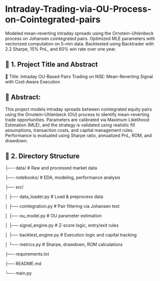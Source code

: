 # Intraday-Trading-via-OU-Process-on-Cointegrated-pairs
Modeled mean-reverting intraday spreads using the Ornstein-Uhlenbeck process on Johansen cointegrated pairs. Optimized MLE parameters with vectorized computation on 5-min data. Backtested using Backtrader with 2.2 Sharpe, 15% PnL, and 60% win rate over one year.

## 🧾 1. Project Title and Abstract
📌 Title:
Intraday OU-Based Pairs Trading on NSE: Mean-Reverting Signal with Cost-Aware Execution

## 📄 Abstract:
This project models intraday spreads between cointegrated equity pairs using the Ornstein-Uhlenbeck (OU) process to identify mean-reverting trade opportunities. Parameters are calibrated via Maximum Likelihood Estimation (MLE), and the strategy is validated using realistic fill assumptions, transaction costs, and capital management rules. Performance is evaluated using Sharpe ratio, annualized PnL, ROM, and drawdown.

## 📁 2. Directory Structure

├── data/                  # Raw and processed market data

├── notebooks/             # EDA, modeling, performance analysis

├── src/

│   ├── data_loader.py     # Load & preprocess data 

│   ├── cointegration.py   # Pair filtering via Johansen test

│   ├── ou_model.py        # OU parameter estimation

│   ├── signal_engine.py   # Z-score logic, entry/exit rules

│   ├── backtest_engine.py # Execution logic and capital tracking

│   └── metrics.py         # Sharpe, drawdown, ROM calculations

├── requirements.txt

├── README.md

└── main.py


